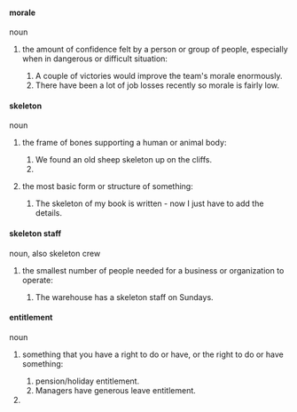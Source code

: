 
#### morale
noun

1. the amount of confidence felt by a person or group of people, especially when in dangerous or difficult situation:
   
   1. A couple of victories would improve the team's morale enormously.
   2. There have been a lot of job losses recently so morale is fairly low.

#### skeleton
noun

1. the frame of bones supporting a human or animal body:
   
   1. We found an old sheep skeleton up on the cliffs.
   2. 

2. the most basic form or structure of something:
   
   1. The skeleton of my book is written - now I just have to add the details.

#### skeleton staff
noun, also skeleton crew

1. the smallest number of people needed for a business or organization to operate:
   
   1. The warehouse has a skeleton staff on Sundays.

#### entitlement
noun

1. something that you have a right to do or have, or the right to do or have something:
   
   1. pension/holiday entitlement.
   2. Managers have generous leave entitlement.

2. 





